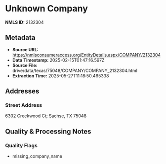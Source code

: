 # Unknown Company

**NMLS ID:** 2132304

## Metadata
- **Source URL:** https://nmlsconsumeraccess.org/EntityDetails.aspx/COMPANY/2132304
- **Data Timestamp:** 2025-02-15T01:47:16.597Z
- **Source File:** drive/data/texas/75048/COMPANY/COMPANY_2132304.html
- **Extraction Time:** 2025-05-27T11:18:50.465338

## Addresses
### Street Address
6302 Creekwood Ct; Sachse, TX 75048

## Quality & Processing Notes
### Quality Flags
- missing_company_name
